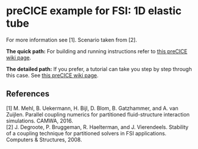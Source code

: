 # preCICE example for FSI: 1D elastic tube

For more information see [1]. Scenario taken from [2].

**The quick path:** For building and running instructions refer to [this preCICE wiki page](https://github.com/precice/precice/wiki/Running-the-1D-elastic-tube-example).

**The detailed path:** If you prefer, a tutorial can take you step by step through this case. See [this preCICE wiki page](https://github.com/precice/precice/wiki/Example-for-FSI:-1D-elastic-tube).


## References

[1] M. Mehl, B. Uekermann, H. Bijl, D. Blom, B. Gatzhammer, and A. van Zuijlen.
Parallel coupling numerics for partitioned fluid-structure interaction simulations. CAMWA, 2016.  
[2] J. Degroote, P. Bruggeman, R. Haelterman, and J. Vierendeels. Stability of a coupling technique
for partitioned solvers in FSI applications. Computers & Structures, 2008.
